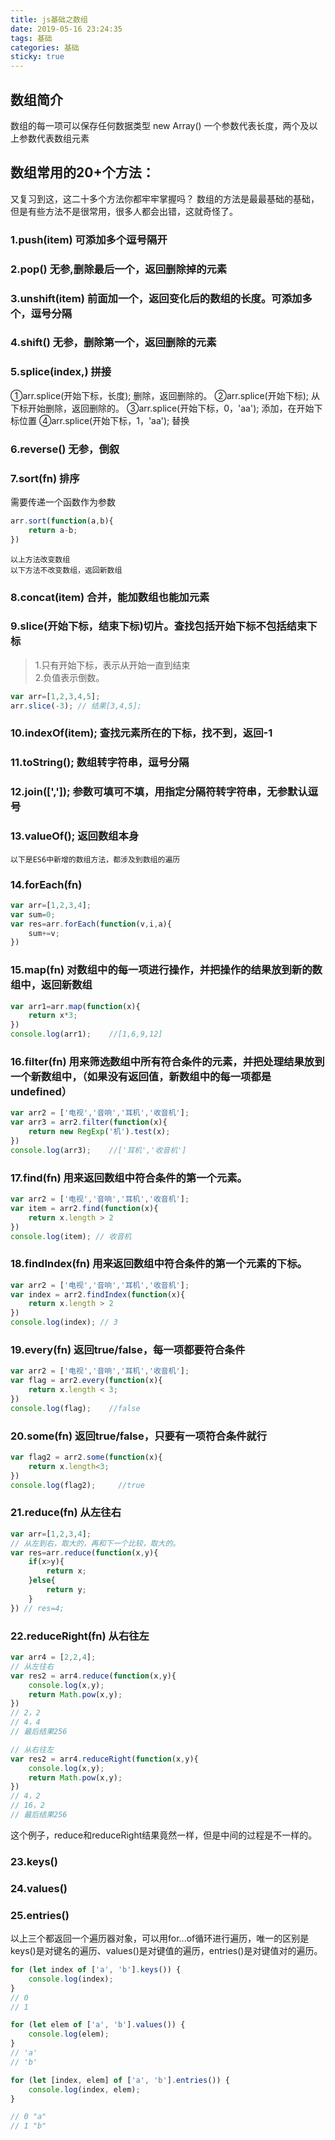 ```yaml
---
title: js基础之数组
date: 2019-05-16 23:24:35
tags: 基础
categories: 基础
sticky: true
---
```


## 数组简介
数组的每一项可以保存任何数据类型
new Array() 一个参数代表长度，两个及以上参数代表数组元素
## 数组常用的20+个方法：
又复习到这，这二十多个方法你都牢牢掌握吗？
数组的方法是最最基础的基础，但是有些方法不是很常用，很多人都会出错，这就奇怪了。

### 1.push(item) 可添加多个逗号隔开
### 2.pop() 无参,删除最后一个，返回删除掉的元素
### 3.unshift(item) 前面加一个，返回变化后的数组的长度。可添加多个，逗号分隔
### 4.shift() 无参，删除第一个，返回删除的元素
### 5.splice(index,) 拼接
①arr.splice(开始下标，长度); 删除，返回删除的。
②arr.splice(开始下标);  从下标开始删除，返回删除的。
③arr.splice(开始下标，0，'aa'); 添加，在开始下标位置
④arr.splice(开始下标，1，'aa'); 替换
### 6.reverse() 无参，倒叙
### 7.sort(fn) 排序
需要传递一个函数作为参数
```js
arr.sort(function(a,b){
    return a-b;
})
```


`以上方法改变数组`<br>
`以下方法不改变数组，返回新数组`

### 8.concat(item) 合并，能加数组也能加元素
### 9.slice(开始下标，结束下标)切片。查找包括开始下标不包括结束下标
> 1.只有开始下标，表示从开始一直到结束<br>2.负值表示倒数。

```js
var arr=[1,2,3,4,5];
arr.slice(-3); // 结果[3,4,5];
```

### 10.indexOf(item); 查找元素所在的下标，找不到，返回-1
### 11.toString(); 数组转字符串，逗号分隔
### 12.join([',']); 参数可填可不填，用指定分隔符转字符串，无参默认逗号
### 13.valueOf(); 返回数组本身

`以下是ES6中新增的数组方法，都涉及到数组的遍历`
### 14.forEach(fn)

```js
var arr=[1,2,3,4];
var sum=0;
var res=arr.forEach(function(v,i,a){
    sum+=v;
})
```

### 15.map(fn) 对数组中的每一项进行操作，并把操作的结果放到新的数组中，返回新数组

```js
var arr1=arr.map(function(x){
    return x*3;
})
console.log(arr1);    //[1,6,9,12]
```

### 16.filter(fn) 用来筛选数组中所有符合条件的元素，并把处理结果放到一个新数组中，（如果没有返回值，新数组中的每一项都是undefined）

```js
var arr2 = ['电视','音响','耳机','收音机'];
var arr3 = arr2.filter(function(x){
    return new RegExp('机').test(x);
})
console.log(arr3);    //['耳机','收音机']
```

### 17.find(fn) 用来返回数组中符合条件的第一个元素。
```js
var arr2 = ['电视','音响','耳机','收音机'];
var item = arr2.find(function(x){
    return x.length > 2
})
console.log(item); // 收音机
```
### 18.findIndex(fn) 用来返回数组中符合条件的第一个元素的下标。
```js
var arr2 = ['电视','音响','耳机','收音机'];
var index = arr2.findIndex(function(x){
    return x.length > 2
})
console.log(index); // 3
```
### 19.every(fn) 返回true/false，每一项都要符合条件
```js
var arr2 = ['电视','音响','耳机','收音机'];
var flag = arr2.every(function(x){
    return x.length < 3;
})
console.log(flag);    //false
```
### 20.some(fn) 返回true/false，只要有一项符合条件就行
```js
var flag2 = arr2.some(function(x){
    return x.length<3;
})
console.log(flag2);     //true
```

### 21.reduce(fn) 从左往右
```js
var arr=[1,2,3,4];
// 从左到右，取大的，再和下一个比较，取大的。
var res=arr.reduce(function(x,y){
    if(x>y){
        return x;
    }else{
        return y;
    }
}) // res=4;
```
### 22.reduceRight(fn) 从右往左
```js
var arr4 = [2,2,4];
// 从左往右
var res2 = arr4.reduce(function(x,y){
    console.log(x,y);
    return Math.pow(x,y);
})
// 2，2
// 4，4
// 最后结果256

// 从右往左
var res2 = arr4.reduceRight(function(x,y){
    console.log(x,y);
    return Math.pow(x,y);
})
// 4，2
// 16，2
// 最后结果256
```
这个例子，reduce和reduceRight结果竟然一样，但是中间的过程是不一样的。
### 23.keys() 
### 24.values() 
### 25.entries() 
以上三个都返回一个遍历器对象，可以用for...of循环进行遍历，唯一的区别是keys()是对键名的遍历、values()是对键值的遍历，entries()是对键值对的遍历。
```js
for (let index of ['a', 'b'].keys()) {
    console.log(index);
}
// 0
// 1

for (let elem of ['a', 'b'].values()) {
    console.log(elem);
}
// 'a'
// 'b'

for (let [index, elem] of ['a', 'b'].entries()) {
    console.log(index, elem);
}

// 0 "a"
// 1 "b"
```
